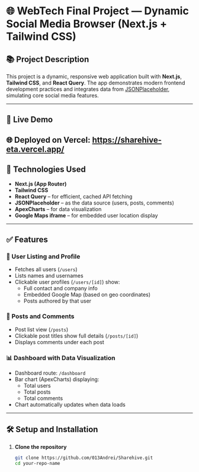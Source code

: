 # 🌐 WebTech Final Project — Dynamic Social Media Browser (Next.js + Tailwind CSS)

## 📚 Project Description

This project is a dynamic, responsive web application built with **Next.js**, **Tailwind CSS**, and **React Query**. The app demonstrates modern frontend development practices and integrates data from [JSONPlaceholder](https://jsonplaceholder.typicode.com/), simulating core social media features.

---

## 🚀 Live Demo

🌐 **Deployed on Vercel**: https://sharehive-eta.vercel.app/
---

## 🧰 Technologies Used

- **Next.js (App Router)**
- **Tailwind CSS**
- **React Query** – for efficient, cached API fetching
- **JSONPlaceholder** – as the data source (users, posts, comments)
- **ApexCharts** – for data visualization
- **Google Maps iframe** – for embedded user location display

---

## ✅ Features

### 👤 User Listing and Profile
- Fetches all users (`/users`)
- Lists names and usernames
- Clickable user profiles (`/users/[id]`) show:
  - Full contact and company info
  - Embedded Google Map (based on geo coordinates)
  - Posts authored by that user

### 📝 Posts and Comments
- Post list view (`/posts`)
- Clickable post titles show full details (`/posts/[id]`)
- Displays comments under each post

### 📊 Dashboard with Data Visualization
- Dashboard route: `/dashboard`
- Bar chart (ApexCharts) displaying:
  - Total users
  - Total posts
  - Total comments
- Chart automatically updates when data loads

---

## 🛠️ Setup and Installation

1. **Clone the repository**  
   ```bash
   git clone https://github.com/013Andrei/Sharehive.git
   cd your-repo-name
